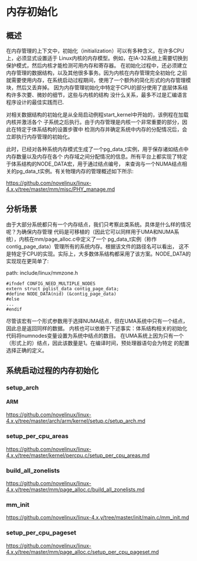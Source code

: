 内存初始化
========================================

概述
----------------------------------------

在内存管理的上下文中，初始化（initialization）可以有多种含义。在许多CPU上，必须显式设置适于
Linux内核的内存模型。例如，在IA-32系统上需要切换到保护模式，然后内核才能检测可用内存和寄存器。
在初始化过程中，还必须建立内存管理的数据结构，以及其他很多事务。因为内核在内存管理完全初始化
之前就需要使用内存，在系统启动过程期间，使用了一个额外的简化形式的内存管理模块，然后又丢弃掉。
因为内存管理初始化中特定于CPU的部分使用了底层体系结构许多次要、微妙的细节，这些与内核的结构
没什么关系，最多不过是汇编语言程序设计的最佳实践而已.

对相关数据结构的初始化是从全局启动例程start_kernel中开始的，该例程在加载内核并激活各个
子系统之后执行。由于内存管理是内核一个非常重要的部分，因此在特定于体系结构的设置步骤中
检测内存并确定系统中内存的分配情况后，会立即执行内存管理的初始化。

此时，已经对各种系统内存模式生成了一个pg_data_t实例，用于保存诸如结点中内存数量以及内存在各个
内存域之间分配情况的信息。所有平台上都实现了特定于体系结构的NODE_DATA宏，用于通过结点编号，
来查询与一个NUMA结点相关的pg_data_t实例。有关物理内存的管理概述如下所示:

https://github.com/novelinux/linux-4.x.y/tree/master/mm/misc/PHY_manage.md

分析场景
----------------------------------------

由于大部分系统都只有一个内存结点，我们只考察此类系统。具体是什么样的情况呢？为确保内存管理
代码是可移植的（因此它可以同样用于UMA和NUMA系统），内核在mm/page_alloc.c中定义了一个
pg_data_t实例（称作contig_page_data）管理所有的系统内存。根据该文件的路径名可以看出，
这不是特定于CPU的实现。实际上，大多数体系结构都采用了该方案。NODE_DATA的实现现在更简单了:

path: include/linux/mmzone.h
```
#ifndef CONFIG_NEED_MULTIPLE_NODES
extern struct pglist_data contig_page_data;
#define NODE_DATA(nid) (&contig_page_data)
#else
...
#endif
```

尽管该宏有一个形式参数用于选择NUMA结点，但在UMA系统中只有一个结点，因此总是返回同样的数据。
内核也可以依赖于下述事实：体系结构相关的初始化代码将numnodes变量设置为系统中结点的数目。
在UMA系统上因为只有一个（形式上的）结点，因此该数量是1。在编译时间，预处理器语句会为特定
的配置选择正确的定义。

系统启动过程的内存初始化
----------------------------------------

### setup_arch

#### ARM

https://github.com/novelinux/linux-4.x.y/tree/master/arch/arm/kernel/setup.c/setup_arch.md

### setup_per_cpu_areas

https://github.com/novelinux/linux-4.x.y/tree/master/kernel/percpu.c/setup_per_cpu_areas.md

### build_all_zonelists

https://github.com/novelinux/linux-4.x.y/tree/master/mm/page_alloc.c/build_all_zonelists.md

### mm_init

https://github.com/novelinux/linux-4.x.y/tree/master/init/main.c/mm_init.md

### setup_per_cpu_pageset

https://github.com/novelinux/linux-4.x.y/tree/master/mm/page_alloc.c/setup_per_cpu_pageset.md
